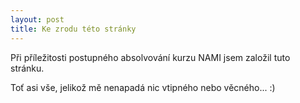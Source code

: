 ```yaml
---
layout: post
title: Ke zrodu této stránky
---
```


Při příležitosti postupného absolvování kurzu NAMI jsem založil tuto stránku. 



Toť asi vše, jelikož mě nenapadá nic vtipného nebo věcného... :)
